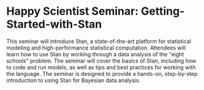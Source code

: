 # Happy Scientist Seminar: Getting-Started-with-Stan
This seminar will introduce Stan, a state-of-the-art platform for statistical modeling and high-performance statistical computation. Attendees will learn how to use Stan by working through a data analysis of the "eight schools" problem. The seminar will cover the basics of Stan, including how to code and run models, as well as tips and best practices for working with the language. The seminar is designed to provide a hands-on, step-by-step introduction to using Stan for Bayesian data analysis. 
